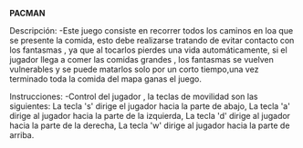 ************PACMAN************

Descripción: 
-Este juego consiste en recorrer todos los caminos en loa que se presente la comida,
esto debe realizarse tratando de evitar contacto con los fantasmas , ya que al tocarlos
pierdes una vida automáticamente, si el jugador llega a comer las comidas grandes , los
fantasmas se vuelven vulnerables y se puede matarlos solo por un corto tiempo,una vez terminado 
toda la comida del mapa ganas el juego.

Instrucciones:
-Control del jugador , la teclas de movilidad son las siguientes: 
La tecla 's' dirige el jugador hacia la parte de abajo,
La tecla 'a' dirige al jugador hacia la parte de la izquierda,
La tecla 'd' dirige al jugador hacia la parte de la derecha,
La tecla 'w' dirige al jugador hacia la parte de arriba.

